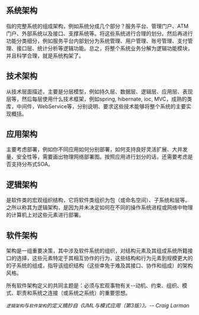 
## 系统架构

指的完整系统的组成架构，例如系统分成几个部分？服务平台、管理门户、ATM门户、外部系统以及接口、支撑系统等。将这些系统进行合理的划分。然后再进行功能分类细分，例如服务平台内部划分为系统管理、用户管理、账号管理、支付管理、接口层、统计分析等逻辑功能。总之，将整个系统业务分解为逻辑功能模块，并且科学合理，就是系统构架了。

## 技术架构

从技术层面描述，主要是分层模型，例如持久层、数据层、逻辑层、应用层、表现层等，然后每层使用什么技术框架，例如spring, hibernate, ioc, MVC，成熟的类库，中间件，WebService等，分别说明、要求这些技术能够将整个系统的主要实现概括。

## 应用架构

主要考虑部署，例如你不同应用如何分别部署，如何支持良好灵活扩展、大并发量、安全性等，需要画出物理网络部署图。按照应用进行划分的话，还需要考虑是否支持分布式SOA。

## 逻辑架构

是软件类的宏观组织结构，它将软件类组织为包（或命名空间）、子系统和层等。之所以称其为逻辑架构，是因为并未决定如何在不同的操作系统进程或网络中物理的计算机上对这些元素进行部署。

## 软件架构

架构是一组重要决策，其中涉及软件系统的组织，对结构元素及其组成系统所籍接口的选择，这些元素特定于其相互协作的行为，这些结构和行为元素到规模更大的的子系统的组成，指导该组织结构（这些幸免于难及其接口、协作和组成）的架构风格。

所有软件架构定义的共同主题是：必须与宏观事物有关--动机、约束、组织、模式、职责和系统之连接（或系统之系统）的重要思想。

*`逻辑架构`与`软件架构`的定义摘抄自《UML与模式应用（第3版）》。-- Craig Larman*